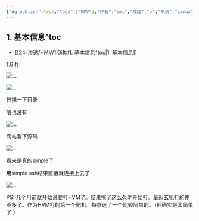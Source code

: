 ```yaml
---
{"dg-publish":true,"tags":["HMV"],"作者":"sml","难度":"⭐️","系统":"Linux","permalink":"/24-渗透/HMV/1.Gift/","dgPassFrontmatter":true,"noteIcon":"2","created":"2024-11-22T19:13:18.903+08:00"}
---
```


## 1. 基本信息^toc

- [[24-渗透/HMV/1.Gift#1. 基本信息^toc\|1. 基本信息]]

1.Gift

![...](https://yurain.oss-cn-chengdu.aliyuncs.com/Obsidian/1.Gift.001.png)

![...](https://yurain.oss-cn-chengdu.aliyuncs.com/Obsidian/1.Gift.002.png)

扫描一下目录

啥也没有

![...](https://yurain.oss-cn-chengdu.aliyuncs.com/Obsidian/1.Gift.003.png)

网站看下源码

![...](https://yurain.oss-cn-chengdu.aliyuncs.com/Obsidian/1.Gift.004.png)

看来是真的simple了

用simple ssh结果直接就连接上去了

![...](https://yurain.oss-cn-chengdu.aliyuncs.com/Obsidian/1.Gift.005.png)

PS: 几个月前就开始说要打HVM了。结果拖了这么久才开始打。最近玄机打的差不多了。作为HVM打的第一个靶机。特意选了一个比较简单的。（但确实是太简单了 ）


